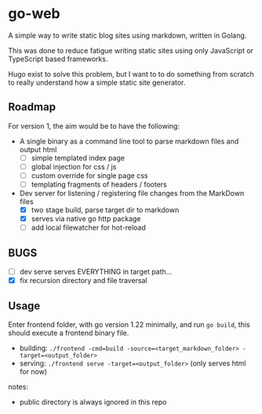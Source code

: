 # go-web

A simple way to write static blog sites using markdown, written in Golang.

This was done to reduce fatigue writing static sites using only JavaScript or TypeScript based frameworks.

Hugo exist to solve this problem, but I want to to do something from scratch to really understand how a simple static site
generator.

## Roadmap

For version 1, the aim would be to have the following:

- A single binary as a command line tool to parse markdown files and output html
  - [ ] simple templated index page
  - [ ] global injection for css / js
  - [ ] custom override for single page css
  - [ ] templating fragments of headers / footers
- Dev server for listening / registering file changes from the MarkDown files
  - [x] two stage build, parse target dir to markdown
  - [x] serves via native go http package
  - [ ] add local filewatcher for hot-reload

## BUGS

- [ ] dev serve serves EVERYTHING in target path...
- [x] fix recursion directory and file traversal

## Usage

Enter frontend folder, with go version 1.22 minimally, and run `go build`, this should execute a frontend binary file.

- building: `./frontend -cmd=build -source=<target_markdown_folder> -target=<output_folder>`
- serving: `./frontend serve -target=<output_folder>` (only serves html for now)

notes:

- public directory is always ignored in this repo
